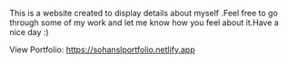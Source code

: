 This is a website created to display details about myself .Feel free to go through some of my work and let me know how you feel about it.Have a nice day :)

View Portfolio:  https://sohanslportfolio.netlify.app